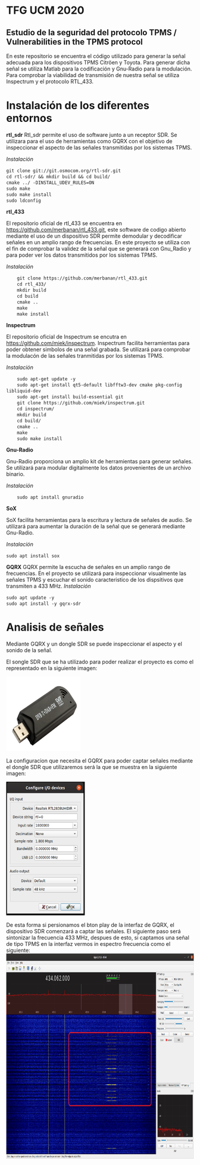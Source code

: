 # TFG UCM 2020
## Estudio de la seguridad del protocolo TPMS / Vulnerabilities in the TPMS protocol

En este repositorio se encuentra el código utilizado para generar la señal adecuada para los dispositivos TPMS Citröen y Toyota. Para generar dicha señal se utiliza Matlab para la codificación y Gnu-Radio para la modulación. Para comprobar la viabilidad de transmisión de nuestra señal se utiliza Inspectrum y el protocolo RTL_433.

# Instalación de los diferentes entornos
**rtl_sdr**
Rtl_sdr permite el uso de software junto a un receptor SDR. Se utilizara para el uso de herramientas como GQRX con el objetivo de inspeccionar el aspecto de las señales transmitidas por los sistemas TPMS.

*Instalación*
````
git clone git://git.osmocom.org/rtl-sdr.git
cd rtl-sdr/ && mkdir build && cd build/
cmake ../ -DINSTALL_UDEV_RULES=ON
sudo make
sudo make install
sudo ldconfig
````
**rtl_433**

El repositorio oficial de rtl_433 se encuentra en https://github.com/merbanan/rtl_433.git, este software de codigo abierto mediante el uso de un dispositivo SDR permite demodular y decodificar señales en un amplio rango de frecuencias. En este proyecto se utiliza con el fin de comprobar la validez de la señal que se generará con Gnu_Radio y para poder ver los datos transmitidos por los sistemas TPMS.

*Instalación*
````
    git clone https://github.com/merbanan/rtl_433.git
    cd rtl_433/
    mkdir build
    cd build
    cmake ..
    make
    make install
````
**Inspectrum**

El repositorio oficial de Inspectrum se encutra en https://github.com/miek/inspectrum. Inspectrum facilita herramientas para poder obtener simbolos de una señal grabada. Se utilizará para comprobar la modulacón de las señales tranmitidas por los sistemas TPMS.

*Instalación*
````
    sudo apt-get update -y
    sudo apt-get install qt5-default libfftw3-dev cmake pkg-config libliquid-dev 
    sudo apt-get install build-essential git
    git clone https://github.com/miek/inspectrum.git
    cd inspectrum/
    mkdir build
    cd build/
    cmake ..
    make
    sudo make install
````
**Gnu-Radio**

Gnu-Radio proporciona un amplio kit de herramientas para generar señales. Se utilizará para modular digitalmente los datos provenientes de un archivo binario.

*Instalación*
````
    sudo apt install gnuradio
````
**SoX**

SoX facilita herramientas para la escritura y lectura de señales de audio. Se utilizará para aumentar la duración de la señal que se generará mediante Gnu-Radio.

*Instalación*
````
sudo apt install sox
````
**GQRX**
GQRX permite la escucha de señales en un amplio rango de frecuencias. En el proyecto se utilizará para inspeccionar visualmente las señales TPMS y escuchar el sonido caracteristico de los dispsitivos que transmiten a 433 MHz.
*Instalación*
````
sudo apt update -y
sudo apt install -y gqrx-sdr
````

# Analisis de señales 

Mediante GQRX y un dongle SDR se puede inspeccionar el aspecto y el sonido de la señal.

El songle SDR que se ha utilizado para poder realizar el proyecto es como el representado en la siguiente imagen:

<img src="https://github.com/alberc01/VULNERABILITIES-IN-THE-TPMS-PROTOCOL/blob/master/Images/dongle.jpg" height="200" width="200">

    
La configuracion que necesita el GQRX para poder captar señales mediante el dongle SDR que utilizaremos será la que se muestra en la siguiente imagen:

<img src="https://github.com/alberc01/VULNERABILITIES-IN-THE-TPMS-PROTOCOL/blob/master/Images/GQRX_CONFIG.png" height="358" width="211">


De esta forma si persionamos el bton play de la interfaz de GQRX, el dispositivo SDR comenzará a captar las señales. El siguiente paso será sintonizar la frecuencia 433 MHz, despues de esto, si captamos una señal de tipo TPMS en la interfaz vermos in espectro frecuencia como el siguiente:  
<img src="https://github.com/alberc01/VULNERABILITIES-IN-THE-TPMS-PROTOCOL/blob/master/Images/GQRX.png" height="550" width="750">




